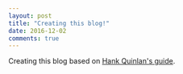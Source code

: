 ```yaml
---
layout: post
title: "Creating this blog!"
date: 2016-12-02
comments: true
---
```

Creating this blog based on [Hank Quinlan's guide](http://jmcglone.com/guides/github-pages/).